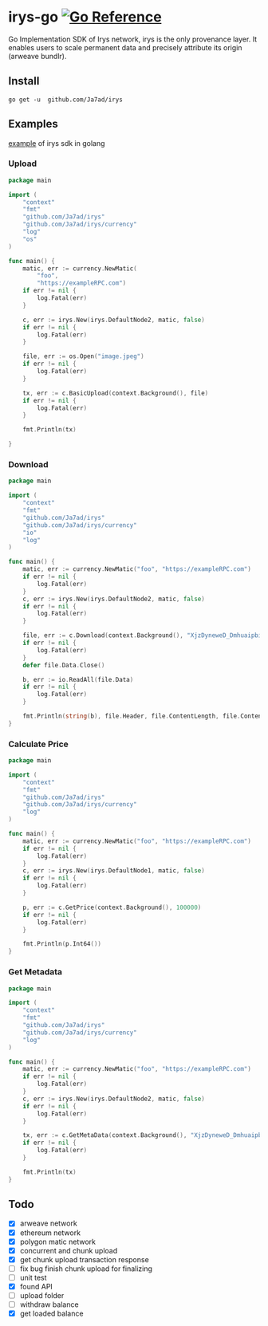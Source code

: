 # irys-go [![Go Reference](https://pkg.go.dev/badge/github.com/Ja7ad/irys.svg)](https://pkg.go.dev/github.com/Ja7ad/irys)
Go Implementation SDK of Irys network, irys is the only provenance layer. It enables users to scale permanent data and precisely attribute its origin (arweave bundlr).

## Install

```shell
go get -u  github.com/Ja7ad/irys
```

## Examples

[example](_example) of irys sdk in golang 

### Upload

```go
package main

import (
	"context"
	"fmt"
	"github.com/Ja7ad/irys"
	"github.com/Ja7ad/irys/currency"
	"log"
	"os"
)

func main() {
	matic, err := currency.NewMatic(
		"foo",
		"https://exampleRPC.com")
	if err != nil {
		log.Fatal(err)
	}

	c, err := irys.New(irys.DefaultNode2, matic, false)
	if err != nil {
		log.Fatal(err)
	}

	file, err := os.Open("image.jpeg")
	if err != nil {
		log.Fatal(err)
	}

	tx, err := c.BasicUpload(context.Background(), file)
	if err != nil {
		log.Fatal(err)
	}

	fmt.Println(tx)

}
```

### Download

```go
package main

import (
	"context"
	"fmt"
	"github.com/Ja7ad/irys"
	"github.com/Ja7ad/irys/currency"
	"io"
	"log"
)

func main() {
	matic, err := currency.NewMatic("foo", "https://exampleRPC.com")
	if err != nil {
		log.Fatal(err)
	}
	c, err := irys.New(irys.DefaultNode2, matic, false)
	if err != nil {
		log.Fatal(err)
	}

	file, err := c.Download(context.Background(), "XjzDyneweD_Dmhuaipbi7HyXXvsY6IkMcIsumlB0G2M")
	if err != nil {
		log.Fatal(err)
	}
	defer file.Data.Close()

	b, err := io.ReadAll(file.Data)
	if err != nil {
		log.Fatal(err)
	}

	fmt.Println(string(b), file.Header, file.ContentLength, file.ContentType)
}
```

### Calculate Price

```go
package main

import (
	"context"
	"fmt"
	"github.com/Ja7ad/irys"
	"github.com/Ja7ad/irys/currency"
	"log"
)

func main() {
	matic, err := currency.NewMatic("foo", "https://exampleRPC.com")
	if err != nil {
		log.Fatal(err)
	}
	c, err := irys.New(irys.DefaultNode1, matic, false)
	if err != nil {
		log.Fatal(err)
	}

	p, err := c.GetPrice(context.Background(), 100000)
	if err != nil {
		log.Fatal(err)
	}

	fmt.Println(p.Int64())
}
```

### Get Metadata

```go
package main

import (
	"context"
	"fmt"
	"github.com/Ja7ad/irys"
	"github.com/Ja7ad/irys/currency"
	"log"
)

func main() {
	matic, err := currency.NewMatic("foo", "https://exampleRPC.com")
	if err != nil {
		log.Fatal(err)
	}
	c, err := irys.New(irys.DefaultNode2, matic, false)
	if err != nil {
		log.Fatal(err)
	}

	tx, err := c.GetMetaData(context.Background(), "XjzDyneweD_Dmhuaipbi7HyXXvsY6IkMcIsumlB0G2M")
	if err != nil {
		log.Fatal(err)
	}

	fmt.Println(tx)
}
```

## Todo

- [x] arweave network
- [x] ethereum network
- [x] polygon matic network
- [x] concurrent and chunk upload
- [x] get chunk upload transaction response
- [ ] fix bug finish chunk upload for finalizing
- [ ] unit test
- [x] found API
- [ ] upload folder
- [ ] withdraw balance
- [x] get loaded balance